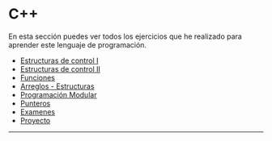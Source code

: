 # C++
En esta sección puedes ver todos los ejercicios que he realizado para aprender este lenguaje de programación.

- <a href="https://github.com/Kevin-Galarza77/Kevin-Galarza77.github.io/tree/C%2B%2B/1.-ESTRUCTURAS%20DE%20CONTROL%20I">Estructuras de control I</a>
- <a href="https://github.com/Kevin-Galarza77/Kevin-Galarza77.github.io/tree/C%2B%2B/2.-ESTRUCTURAS%20DE%20CONTROL%20II">Estructuras de control II</a>
- <a href="https://github.com/Kevin-Galarza77/Kevin-Galarza77.github.io/tree/C%2B%2B/3.-FUNCIONES">Funciones</a>
- <a href="https://github.com/Kevin-Galarza77/Kevin-Galarza77.github.io/tree/C%2B%2B/4.-ARREGLOS-ESTRUCTURAS">Arreglos - Estructuras</a>
- <a href="https://github.com/Kevin-Galarza77/Kevin-Galarza77.github.io/tree/C%2B%2B/5.-PROGRAMACION%20MODULAR">Programación Modular</a>
- <a href="https://github.com/Kevin-Galarza77/Kevin-Galarza77.github.io/tree/C%2B%2B/6.-PUNTEROS">Punteros</a>
- <a href="https://github.com/Kevin-Galarza77/Kevin-Galarza77.github.io/tree/C%2B%2B/7.-EXAMENES">Examenes</a>
- <a href="https://github.com/Kevin-Galarza77/Kevin-Galarza77.github.io/tree/C%2B%2B/8.-PROYECTO">Proyecto</a>
<hr>
